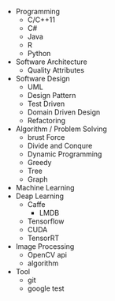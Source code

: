 
* Programming
  * C/C++11
  * C#
  * Java
  * R
  * Python
* Software Architecture
  * Quality Attributes
* Software Design
  * UML
  * Design Pattern
  * Test Driven
  * Domain Driven Design
  * Refactoring
* Algorithm / Problem Solving
    * brust Force
    * Divide and Conqure
    * Dynamic Programming
    * Greedy
    * Tree
    * Graph
* Machine Learning
* Deap Learning
  * Caffe
    * LMDB
  * Tensorflow
  * CUDA
  * TensorRT
* Image Processing
  * OpenCV api
  * algorithm
* Tool
  * git
  * google test
  
